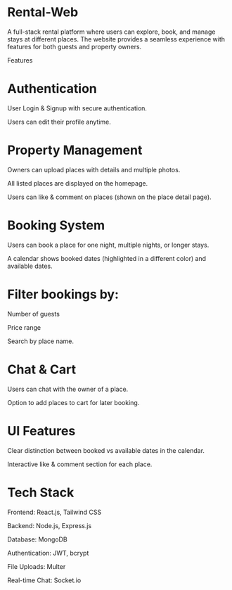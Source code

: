 # Rental-Web
A full-stack rental platform where users can explore, book, and manage stays at different places. The website provides a seamless experience with features for both guests and property owners.

 Features
# Authentication

User Login & Signup with secure authentication.

Users can edit their profile anytime.

# Property Management

Owners can upload places with details and multiple photos.

All listed places are displayed on the homepage.

Users can like & comment on places (shown on the place detail page).

# Booking System

Users can book a place for one night, multiple nights, or longer stays.

A calendar shows booked dates (highlighted in a different color) and available dates.

# Filter bookings by:

Number of guests

Price range

Search by place name.

# Chat & Cart

Users can chat with the owner of a place.

Option to add places to cart for later booking.

# UI Features

Clear distinction between booked vs available dates in the calendar.

Interactive like & comment section for each place.

# Tech Stack

Frontend: React.js, Tailwind CSS

Backend: Node.js, Express.js

Database: MongoDB

Authentication: JWT, bcrypt

File Uploads: Multer

Real-time Chat: Socket.io
